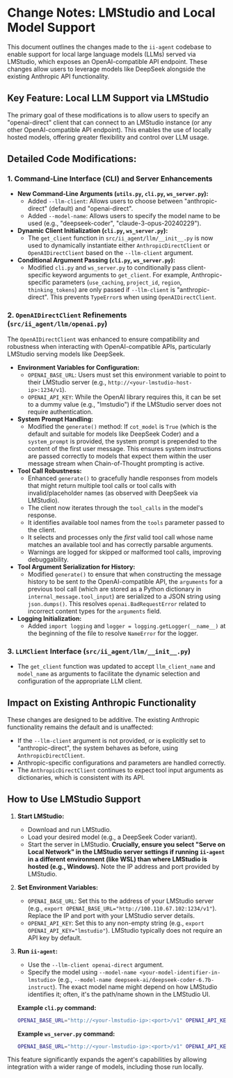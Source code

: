 # Change Notes: LMStudio and Local Model Support

This document outlines the changes made to the `ii-agent` codebase to enable support for local large language models (LLMs) served via LMStudio, which exposes an OpenAI-compatible API endpoint. These changes allow users to leverage models like DeepSeek alongside the existing Anthropic API functionality.

## Key Feature: Local LLM Support via LMStudio

The primary goal of these modifications is to allow users to specify an "openai-direct" client that can connect to an LMStudio instance (or any other OpenAI-compatible API endpoint). This enables the use of locally hosted models, offering greater flexibility and control over LLM usage.

## Detailed Code Modifications:

### 1. Command-Line Interface (CLI) and Server Enhancements

*   **New Command-Line Arguments (`utils.py`, `cli.py`, `ws_server.py`):**
    *   Added `--llm-client`: Allows users to choose between "anthropic-direct" (default) and "openai-direct".
    *   Added `--model-name`: Allows users to specify the model name to be used (e.g., "deepseek-coder", "claude-3-opus-20240229").
*   **Dynamic Client Initialization (`cli.py`, `ws_server.py`):**
    *   The `get_client` function in `src/ii_agent/llm/__init__.py` is now used to dynamically instantiate either `AnthropicDirectClient` or `OpenAIDirectClient` based on the `--llm-client` argument.
*   **Conditional Argument Passing (`cli.py`, `ws_server.py`):**
    *   Modified `cli.py` and `ws_server.py` to conditionally pass client-specific keyword arguments to `get_client`. For example, Anthropic-specific parameters (`use_caching`, `project_id`, `region`, `thinking_tokens`) are only passed if `--llm-client` is "anthropic-direct". This prevents `TypeError`s when using `OpenAIDirectClient`.

### 2. `OpenAIDirectClient` Refinements (`src/ii_agent/llm/openai.py`)

The `OpenAIDirectClient` was enhanced to ensure compatibility and robustness when interacting with OpenAI-compatible APIs, particularly LMStudio serving models like DeepSeek.

*   **Environment Variables for Configuration:**
    *   `OPENAI_BASE_URL`: Users must set this environment variable to point to their LMStudio server (e.g., `http://<your-lmstudio-host-ip>:1234/v1`).
    *   `OPENAI_API_KEY`: While the OpenAI library requires this, it can be set to a dummy value (e.g., "lmstudio") if the LMStudio server does not require authentication.
*   **System Prompt Handling:**
    *   Modified the `generate()` method: If `cot_model` is `True` (which is the default and suitable for models like DeepSeek Coder) and a `system_prompt` is provided, the system prompt is prepended to the content of the first user message. This ensures system instructions are passed correctly to models that expect them within the user message stream when Chain-of-Thought prompting is active.
*   **Tool Call Robustness:**
    *   Enhanced `generate()` to gracefully handle responses from models that might return multiple tool calls or tool calls with invalid/placeholder names (as observed with DeepSeek via LMStudio).
    *   The client now iterates through the `tool_calls` in the model's response.
    *   It identifies available tool names from the `tools` parameter passed to the client.
    *   It selects and processes only the *first* valid tool call whose name matches an available tool and has correctly parsable arguments.
    *   Warnings are logged for skipped or malformed tool calls, improving debuggability.
*   **Tool Argument Serialization for History:**
    *   Modified `generate()` to ensure that when constructing the message history to be sent *to* the OpenAI-compatible API, the `arguments` for a previous tool call (which are stored as a Python dictionary in `internal_message.tool_input`) are serialized to a JSON string using `json.dumps()`. This resolves `openai.BadRequestError` related to incorrect content types for the `arguments` field.
*   **Logging Initialization:**
    *   Added `import logging` and `logger = logging.getLogger(__name__)` at the beginning of the file to resolve `NameError` for the logger.

### 3. `LLMClient` Interface (`src/ii_agent/llm/__init__.py`)

*   The `get_client` function was updated to accept `llm_client_name` and `model_name` as arguments to facilitate the dynamic selection and configuration of the appropriate LLM client.

## Impact on Existing Anthropic Functionality

These changes are designed to be additive. The existing Anthropic functionality remains the default and is unaffected:
*   If the `--llm-client` argument is not provided, or is explicitly set to "anthropic-direct", the system behaves as before, using `AnthropicDirectClient`.
*   Anthropic-specific configurations and parameters are handled correctly.
*   The `AnthropicDirectClient` continues to expect tool input arguments as dictionaries, which is consistent with its API.

## How to Use LMStudio Support

1.  **Start LMStudio:**
    *   Download and run LMStudio.
    *   Load your desired model (e.g., a DeepSeek Coder variant).
    *   Start the server in LMStudio. **Crucially, ensure you select "Serve on Local Network" in the LMStudio server settings if running `ii-agent` in a different environment (like WSL) than where LMStudio is hosted (e.g., Windows).** Note the IP address and port provided by LMStudio.
2.  **Set Environment Variables:**
    *   `OPENAI_BASE_URL`: Set this to the address of your LMStudio server (e.g., `export OPENAI_BASE_URL="http://100.110.67.102:1234/v1"`). Replace the IP and port with your LMStudio server details.
    *   `OPENAI_API_KEY`: Set this to any non-empty string (e.g., `export OPENAI_API_KEY="lmstudio"`). LMStudio typically does not require an API key by default.
3.  **Run `ii-agent`:**
    *   Use the `--llm-client openai-direct` argument.
    *   Specify the model using `--model-name <your-model-identifier-in-lmstudio>` (e.g., `--model-name deepseek-ai/deepseek-coder-6.7b-instruct`). The exact model name might depend on how LMStudio identifies it; often, it's the path/name shown in the LMStudio UI.

    **Example `cli.py` command:**
    ```bash
    OPENAI_BASE_URL="http://<your-lmstudio-ip>:<port>/v1" OPENAI_API_KEY="lmstudio" python cli.py --llm-client openai-direct --model-name <your-model-identifier> --prompt "Write a python script to sort a list of numbers."
    ```

    **Example `ws_server.py` command:**
    ```bash
    OPENAI_BASE_URL="http://<your-lmstudio-ip>:<port>/v1" OPENAI_API_KEY="lmstudio" python ws_server.py --llm-client openai-direct --model-name <your-model-identifier>
    ```

This feature significantly expands the agent's capabilities by allowing integration with a wider range of models, including those run locally.